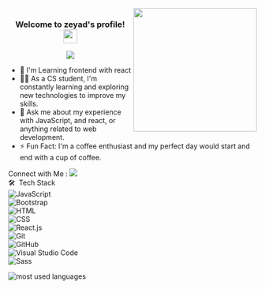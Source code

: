 <img width="250" align="right" src="https://c.tenor.com/_DOBjnGspYAAAAAM/code-coding.gif">

<h3 align="center">
  Welcome to zeyad's profile!
  <img src="https://media.giphy.com/media/hvRJCLFzcasrR4ia7z/giphy.gif" width="28">
</h3>

<!-- Typing SVG by DenverCoder1 - https://github.com/DenverCoder1/readme-typing-svg -->
<p align="center">
  <a href="https://github.com/DenverCoder1/readme-typing-svg"><img src="https://readme-typing-svg.herokuapp.com/?lines=Front-End%20web%20developer;Always%20learning%20new%20things&font=Fira%20Code&center=true&width=440&height=45&color=f75c7e&vCenter=true&size=22"></a>
</p> 

- 🏢 I'm Learning frontend with react
- 👨‍💻 As a CS student, I'm constantly learning and exploring new technologies to improve my skills.
- 💬 Ask me about my experience with JavaScript, and react, or anything related to web development.
- ⚡ Fun Fact: I'm a coffee enthusiast and my perfect day would start and end with a cup of coffee.


Connect with Me :
<a href="https://www.linkedin.com/in/zeyad-mohamed-1672b224b/" target="_blank"><img src="https://img.shields.io/badge/-Zeyad%20Mohamed-0077B5?style=for-the-badge&logo=Linkedin&logoColor=white"/></a>
<br/>
🛠 &nbsp;Tech Stack
<br/>
![JavaScript](https://img.shields.io/badge/-JavaScript-05122A?style=flat&logo=javascript)&nbsp;
<br/>
![Bootstrap](https://img.shields.io/badge/-Bootstrap-05122A?style=flat&logo=bootstrap&logoColor=563D7C)&nbsp;
<br/>
![HTML](https://img.shields.io/badge/-HTML-05122A?style=flat&logo=HTML5)&nbsp;
<br/>
![CSS](https://img.shields.io/badge/-CSS-05122A?style=flat&logo=CSS3&logoColor=1572B6)&nbsp;
<br/>
![React.js](https://img.shields.io/badge/-React-05122A?style=flat&logo=react)
<br/>
![Git](https://img.shields.io/badge/-Git-05122A?style=flat&logo=git)&nbsp;
<br/>
![GitHub](https://img.shields.io/badge/-GitHub-05122A?style=flat&logo=github)&nbsp;
<br/>
![Visual Studio Code](https://img.shields.io/badge/-Visual%20Studio%20Code-05122A?style=flat&logo=visual-studio-code&logoColor=007ACC)&nbsp;
<br/>
![Sass](https://img.shields.io/badge/-Sass-05122A?style=flat&logo=sass)&nbsp;
<br/>





<img align="left" src="https://github-readme-stats.vercel.app/api/top-langs?username=zeyad2900&show_icons=true&locale=en&layout=compact&theme=radical" alt="most used languages" />
<br>
<a href="https://komarev.com/ghpvc/?username=zeyad2900&style=for-the-badge%22%3E
    <img src="https://komarev.com/ghpvc/?username=zeyad2900&style=for-the-badge%22%3E
</a>
